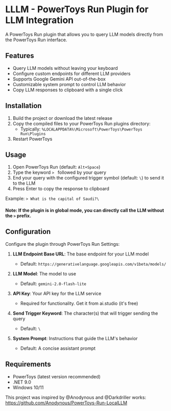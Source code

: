 # LLLM - PowerToys Run Plugin for LLM Integration

A PowerToys Run plugin that allows you to query LLM models directly from the PowerToys Run interface.

## Features

- Query LLM models without leaving your keyboard
- Configure custom endpoints for different LLM providers
- Supports Google Gemini API out-of-the-box
- Customizable system prompt to control LLM behavior
- Copy LLM responses to clipboard with a single click

## Installation

1. Build the project or download the latest release
2. Copy the compiled files to your PowerToys Run plugins directory:
   - Typically: `%LOCALAPPDATA%\Microsoft\PowerToys\PowerToys Run\Plugins`
3. Restart PowerToys

## Usage

1. Open PowerToys Run (default: `Alt+Space`)
2. Type the keyword `> ` followed by your query
3. End your query with the configured trigger symbol (default: `\`) to send it to the LLM
4. Press Enter to copy the response to clipboard

Example: `> What is the capital of Saudi?\`
#### Note: If the plugin is in global mode, you can directly call the LLM without the `>` prefix.

## Configuration

Configure the plugin through PowerToys Run Settings:

1. **LLM Endpoint Base URL**: The base endpoint for your LLM model
   - Default: `https://generativelanguage.googleapis.com/v1beta/models/`
   
2. **LLM Model**: The model to use
   - Default: `gemini-2.0-flash-lite`
   
3. **API Key**: Your API key for the LLM service
   - Required for functionality. Get it from ai.studio (it's free)
   
4. **Send Trigger Keyword**: The character(s) that will trigger sending the query
   - Default: `\`
   
5. **System Prompt**: Instructions that guide the LLM's behavior
   - Default: A concise assistant prompt

## Requirements
- PowerToys (latest version recommended)
- .NET 9.0
- Windows 10/11


This project was inspired by @Anodynous and @Darkdriller works: https://github.com/Anodynous/PowerToys-Run-LocalLLM
